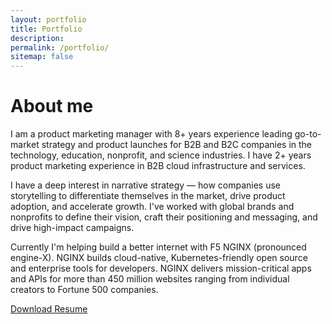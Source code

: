 ```yaml
---
layout: portfolio
title: Portfolio
description: 
permalink: /portfolio/
sitemap: false
---
```


# About me
I am a product marketing manager with 8+ years experience leading go-to-market strategy and product launches for B2B and B2C companies in the technology, education, nonprofit, and science industries. I have 2+ years product marketing experience in B2B cloud infrastructure and services.

I have a deep interest in narrative strategy — how companies use storytelling to differentiate themselves in the market, drive product adoption, and accelerate growth. I've worked with global brands and nonprofits to define their vision, craft their positioning and messaging, and drive high-impact campaigns. 
 
Currently I'm helping build a better internet with F5 NGINX (pronounced engine-X). NGINX builds cloud-native, Kubernetes-friendly open source and enterprise tools for developers. NGINX delivers mission-critical apps and APIs for more than 450 million websites ranging from individual creators to Fortune 500 companies.

<a href="https://drive.google.com/file/d/12_-ZcXS7W5xaQnfGd-8OAU_hRrAmgla8/view?usp=share_link" target="_blank" class="rounded-md bg-primary py-2 px-4 mt-4 font-medium text-white hover:bg-green-900 dark:bg-primary_dark dark:hover:bg-green-700 no-underline inline-block">Download Resume</a>